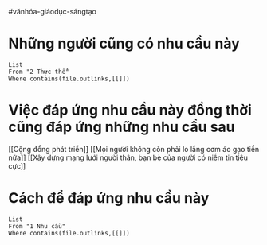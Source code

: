 #vănhóa-giáodục-sángtạo 

# Những người cũng có nhu cầu này
```dataview
List
From "2 Thực thể" 
Where contains(file.outlinks,[[]]) 
```

# Việc đáp ứng nhu cầu này đồng thời cũng đáp ứng những nhu cầu sau
[[Cộng đồng phát triển]] 
[[Mọi người không còn phải lo lắng cơm áo gạo tiền nữa]]
[[Xây dựng mạng lưới người thân, bạn bè của người có niềm tin tiêu cực]] 

# Cách để đáp ứng nhu cầu này
```dataview
List
From "1 Nhu cầu" 
Where contains(file.outlinks,[[]])
```